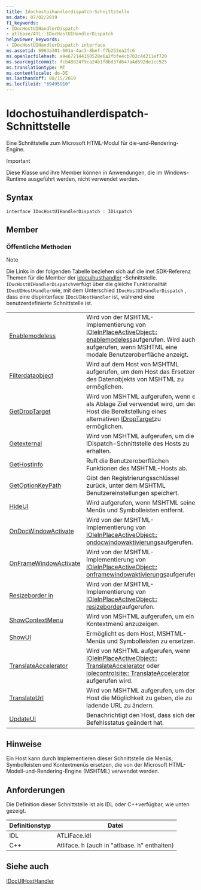 ```yaml
---
title: Idochostuihandlerdispatch-Schnittstelle
ms.date: 07/02/2019
f1_keywords:
- IDocHostUIHandlerDispatch
- atlbase/ATL::IDocHostUIHandlerDispatch
helpviewer_keywords:
- IDocHostUIHandlerDispatch interface
ms.assetid: 6963a301-601a-4ac3-8bef-f7b252ea2fc6
ms.openlocfilehash: a9e672144160528e6a2fbfe4cb702c4d211ef720
ms.sourcegitcommit: fcb48824f9ca24b1f8bd37d647a4d592de1cc925
ms.translationtype: MT
ms.contentlocale: de-DE
ms.lasthandoff: 08/15/2019
ms.locfileid: "69495910"
---
```

# <a name="idochostuihandlerdispatch-interface"></a>Idochostuihandlerdispatch-Schnittstelle

Eine Schnittstelle zum Microsoft HTML-Modul für die-und-Rendering-Engine.

> [!IMPORTANT]
>  Diese Klasse und ihre Member können in Anwendungen, die im Windows-Runtime ausgeführt werden, nicht verwendet werden.

## <a name="syntax"></a>Syntax

```
interface IDocHostUIHandlerDispatch : IDispatch
```

## <a name="members"></a>Member

### <a name="public-methods"></a>Öffentliche Methoden

> [!NOTE]
>  Die Links in der folgenden Tabelle beziehen sich auf die inet SDK-Referenz Themen für die Member der [idocuihusthandler](/previous-versions/windows/internet-explorer/ie-developer/platform-apis/aa753260\(v=vs.85\)) -Schnittstelle. `IDocHostUIHandlerDispatch`verfügt über die gleiche Funktionalität `IDocUIHostHandler`wie, mit dem Unterschied `IDocHostUIHandlerDispatch` , dass eine dispinterface `IDocUIHostHandler` ist, während eine benutzerdefinierte Schnittstelle ist.

|||
|-|-|
|[Enablemodeless](/previous-versions/windows/internet-explorer/ie-developer/platform-apis/aa753253\(v=vs.85\))|Wird von der MSHTML-Implementierung von [IOleInPlaceActiveObject:: enablemodeless](/windows/win32/api/oleidl/nf-oleidl-ioleinplaceactiveobject-enablemodeless)aufgerufen. Wird auch aufgerufen, wenn MSHTML eine modale Benutzeroberfläche anzeigt.|
|[Filterdataobject](/previous-versions/windows/internet-explorer/ie-developer/platform-apis/aa753254\(v=vs.85\))|Wird auf dem Host von MSHTML aufgerufen, um dem Host das Ersetzen des Datenobjekts von MSHTML zu ermöglichen.|
|[GetDropTarget](/previous-versions/windows/internet-explorer/ie-developer/platform-apis/aa753255\(v=vs.85\))|Wird von MSHTML aufgerufen, wenn es als Ablage Ziel verwendet wird, um dem Host die Bereitstellung eines alternativen [IDropTarget](/windows/win32/api/oleidl/nn-oleidl-idroptarget)zu ermöglichen.|
|[Getexternal](/previous-versions/windows/internet-explorer/ie-developer/platform-apis/aa753256\(v=vs.85\))|Wird von MSHTML aufgerufen, um die IDispatch-Schnittstelle des Hosts zu erhalten.|
|[GetHostInfo](/previous-versions/windows/internet-explorer/ie-developer/platform-apis/aa753257\(v=vs.85\))|Ruft die Benutzeroberflächen Funktionen des MSHTML-Hosts ab.|
|[GetOptionKeyPath](/previous-versions/windows/internet-explorer/ie-developer/platform-apis/aa753258\(v=vs.85\))|Gibt den Registrierungsschlüssel zurück, unter dem MSHTML Benutzereinstellungen speichert.|
|[HideUI](/previous-versions/windows/internet-explorer/ie-developer/platform-apis/aa753259\(v=vs.85\))|Wird aufgerufen, wenn MSHTML seine Menüs und Symbolleisten entfernt.|
|[OnDocWindowActivate](/previous-versions/windows/internet-explorer/ie-developer/platform-apis/aa753261\(v=vs.85\))|Wird von der MSHTML-Implementierung von [IOleInPlaceActiveObject:: ondocwindowaktivierungs](/windows/win32/api/oleidl/nf-oleidl-ioleinplaceactiveobject-ondocwindowactivate)aufgerufen.|
|[OnFrameWindowActivate](/previous-versions/windows/internet-explorer/ie-developer/platform-apis/aa753262\(v=vs.85\))|Wird von der MSHTML-Implementierung von [IOleInPlaceActiveObject:: onframewindowaktivierungs](/windows/win32/api/oleidl/nf-oleidl-ioleinplaceactiveobject-onframewindowactivate)aufgerufen.|
|[Resizeborder in](/previous-versions/windows/internet-explorer/ie-developer/platform-apis/aa753263\(v=vs.85\))|Wird von der MSHTML-Implementierung von [IOleInPlaceActiveObject:: resizeborder](/windows/win32/api/oleidl/nf-oleidl-ioleinplaceactiveobject-resizeborder)aufgerufen.|
|[ShowContextMenu](/previous-versions/windows/internet-explorer/ie-developer/platform-apis/aa753264\(v=vs.85\))|Wird von MSHTML aufgerufen, um ein Kontextmenü anzuzeigen.|
|[ShowUI](/previous-versions/windows/internet-explorer/ie-developer/platform-apis/aa753265\(v=vs.85\))|Ermöglicht es dem Host, MSHTML-Menüs und Symbolleisten zu ersetzen.|
|[TranslateAccelerator](/previous-versions/windows/internet-explorer/ie-developer/platform-apis/aa753266\(v=vs.85\))|Wird von MSHTML aufgerufen, wenn [IOleInPlaceActiveObject:: TranslateAccelerator](/windows/win32/api/oleidl/nf-oleidl-ioleinplaceactiveobject-translateaccelerator) oder [iolecontrolsite:: TranslateAccelerator](/windows/win32/api/ocidl/nf-ocidl-iolecontrolsite-translateaccelerator) aufgerufen wird.|
|[TranslateUrl](/previous-versions/windows/internet-explorer/ie-developer/platform-apis/aa753267\(v=vs.85\))|Wird von MSHTML aufgerufen, um dem Host die Möglichkeit zu geben, die zu ladende URL zu ändern.|
|[UpdateUI](/previous-versions/windows/internet-explorer/ie-developer/platform-apis/aa753268\(v=vs.85\))|Benachrichtigt den Host, dass sich der Befehlsstatus geändert hat.|

## <a name="remarks"></a>Hinweise

Ein Host kann durch Implementieren dieser Schnittstelle die Menüs, Symbolleisten und Kontextmenüs ersetzen, die von der Microsoft HTML-Modell-und-Rendering-Engine (MSHTML) verwendet werden.

## <a name="requirements"></a>Anforderungen

Die Definition dieser Schnittstelle ist als IDL oder C++verfügbar, wie unten gezeigt.

|Definitionstyp|Datei|
|---------------------|----------|
|IDL|ATLIFace.idl|
|C++|Atliface. h (auch in "atlbase. h" enthalten)|

## <a name="see-also"></a>Siehe auch

[IDocUIHostHandler](/previous-versions/windows/internet-explorer/ie-developer/platform-apis/aa753260\(v=vs.85\))
